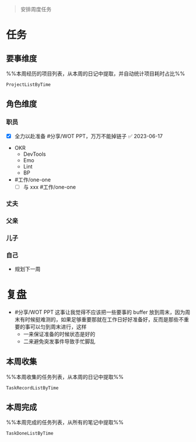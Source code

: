 > 安排周度任务

# 任务
## 要事维度
%%本周经历的项目列表，从本周的日记中提取，并自动统计项目耗时占比%%
```periodic-para
ProjectListByTime
```

## 角色维度
### 职员
- [x] 全力以赴准备 #分享/WOT PPT，万万不能掉链子 ✅ 2023-06-17
- OKR
	- DevTools
	- Emo
	- Lint
	- BP
- #工作/one-one 
	- [ ] 与 xxx #工作/one-one

### 丈夫
### 父亲
### 儿子
### 自己
- 规划下一周

# 复盘
- #分享/WOT PPT 这事让我觉得不应该把一些要事的 buffer 放到周末，因为周末有时候挺难测的，如果足够重要那就在工作日好好准备好，反而是那些不重要的事可以匀到周末进行，这样
	- 一来保证准备的时候状态是好的
	- 二来避免突发事件导致手忙脚乱

## 本周收集
%%本周收集的任务列表，从本周的日记中提取%%
```periodic-para
TaskRecordListByTime
```

## 本周完成
%%本周完成的任务列表，从所有的笔记中提取%%
```periodic-para
TaskDoneListByTime
```
